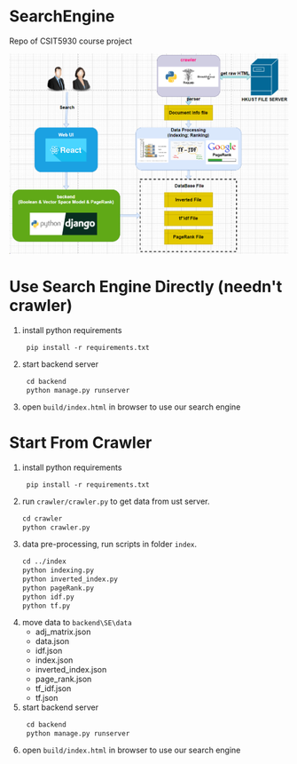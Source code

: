 # SearchEngine
Repo of CSIT5930 course project

![alt text](image.png)

# Use Search Engine Directly (needn't crawler)
1. install python requirements
   ```
    pip install -r requirements.txt
   ```
2. start backend server
   ```
    cd backend
    python manage.py runserver
   ```
3. open `build/index.html` in browser to use our search engine

# Start From Crawler
1. install python requirements
   ```
    pip install -r requirements.txt
   ```
2. run `crawler/crawler.py` to get data from ust server.
   ```
   cd crawler
   python crawler.py
   ```
3. data pre-processing, run scripts in folder `index`.
   ```
   cd ../index
   python indexing.py
   python inverted_index.py
   python pageRank.py
   python idf.py
   python tf.py
   ```
4. move data to `backend\SE\data` 
   - adj_matrix.json
   - data.json
   - idf.json
   - index.json
   - inverted_index.json
   - page_rank.json
   - tf_idf.json
   - tf.json
5. start backend server
   ```
    cd backend
    python manage.py runserver
   ```
6. open `build/index.html` in browser to use our search engine
